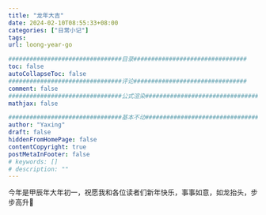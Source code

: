 ```yaml
---
title: "龙年大吉"
date: 2024-02-10T08:55:33+08:00
categories: ["日常小记"]
tags: 
url: loong-year-go

################################目录################################
toc: false
autoCollapseToc: false
################################评论################################
comment: false
################################公式渲染################################
mathjax: false

################################基本不动################################
author: "Yaxing"
draft: false
hiddenFromHomePage: false
contentCopyright: true
postMetaInFooter: false
# keywords: []
# description: ""
---
```


今年是甲辰年大年初一，祝愿我和各位读者们新年快乐，事事如意，如龙抬头，步步高升🎉
